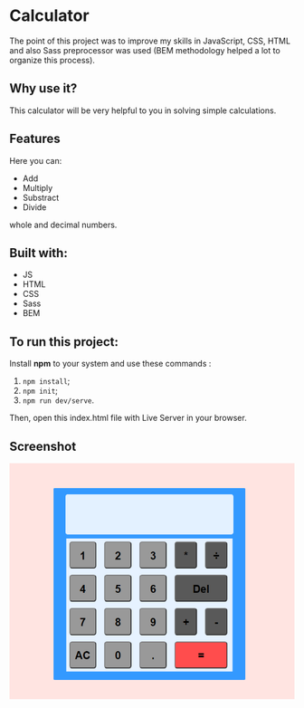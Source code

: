 # Calculator
The point of this project was to improve my skills in JavaScript, CSS, HTML and also Sass preprocessor was used (BEM methodology helped a lot to organize this process).
## Why use it?
This calculator will be very helpful to you in solving simple calculations.
## Features
Here you can:
* Add
* Multiply
* Substract
* Divide

whole and decimal numbers.
## Built with:
* JS
* HTML
* CSS
* Sass
* BEM
## To run this project:
Install **npm** to your system and use these commands : 
1. `npm install`;
2. `npm init`;
2. `npm run dev/serve`.

Then, open this index.html file with Live Server in your browser.
## Screenshot
![](screenshot/myCalculator.PNG)
